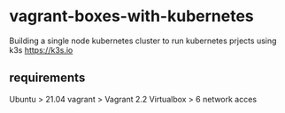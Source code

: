 # vagrant-boxes-with-kubernetes
Building a single node kubernetes cluster to run kubernetes prjects using k3s https://k3s.io

## requirements
Ubuntu > 21.04
vagrant > Vagrant 2.2
Virtualbox > 6
network acces
